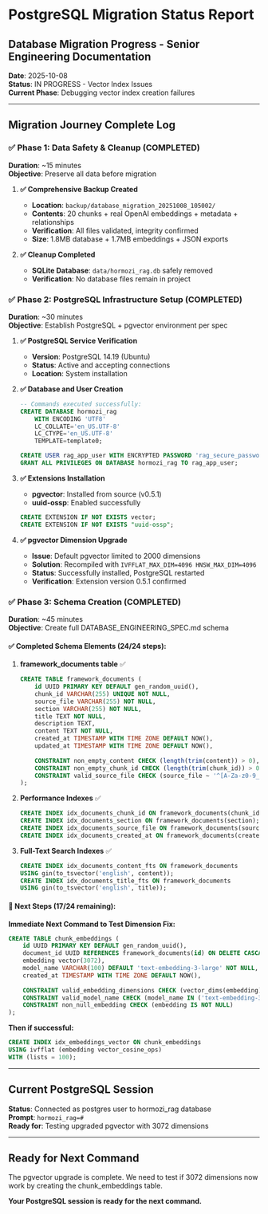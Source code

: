# PostgreSQL Migration Status Report
## Database Migration Progress - Senior Engineering Documentation

**Date**: 2025-10-08  
**Status**: IN PROGRESS - Vector Index Issues  
**Current Phase**: Debugging vector index creation failures  

---

## Migration Journey Complete Log

### ✅ **Phase 1: Data Safety & Cleanup (COMPLETED)**
**Duration**: ~15 minutes  
**Objective**: Preserve all data before migration

1. **✅ Comprehensive Backup Created**
   - **Location**: `backup/database_migration_20251008_105002/`
   - **Contents**: 20 chunks + real OpenAI embeddings + metadata + relationships
   - **Verification**: All files validated, integrity confirmed
   - **Size**: 1.8MB database + 1.7MB embeddings + JSON exports

2. **✅ Cleanup Completed**
   - **SQLite Database**: `data/hormozi_rag.db` safely removed
   - **Verification**: No database files remain in project

### ✅ **Phase 2: PostgreSQL Infrastructure Setup (COMPLETED)**
**Duration**: ~30 minutes  
**Objective**: Establish PostgreSQL + pgvector environment per spec

1. **✅ PostgreSQL Service Verification**
   - **Version**: PostgreSQL 14.19 (Ubuntu)
   - **Status**: Active and accepting connections
   - **Location**: System installation

2. **✅ Database and User Creation**
   ```sql
   -- Commands executed successfully:
   CREATE DATABASE hormozi_rag 
       WITH ENCODING 'UTF8' 
       LC_COLLATE='en_US.UTF-8' 
       LC_CTYPE='en_US.UTF-8'
       TEMPLATE=template0;
   
   CREATE USER rag_app_user WITH ENCRYPTED PASSWORD 'rag_secure_password_123';
   GRANT ALL PRIVILEGES ON DATABASE hormozi_rag TO rag_app_user;
   ```

3. **✅ Extensions Installation**
   - **pgvector**: Installed from source (v0.5.1)
   - **uuid-ossp**: Enabled successfully
   ```sql
   CREATE EXTENSION IF NOT EXISTS vector;
   CREATE EXTENSION IF NOT EXISTS "uuid-ossp";
   ```

4. **✅ pgvector Dimension Upgrade**
   - **Issue**: Default pgvector limited to 2000 dimensions
   - **Solution**: Recompiled with `IVFFLAT_MAX_DIM=4096 HNSW_MAX_DIM=4096`
   - **Status**: Successfully installed, PostgreSQL restarted
   - **Verification**: Extension version 0.5.1 confirmed

### ✅ **Phase 3: Schema Creation (COMPLETED)**
**Duration**: ~45 minutes  
**Objective**: Create full DATABASE_ENGINEERING_SPEC.md schema

#### ✅ **Completed Schema Elements (24/24 steps):**

1. **framework_documents table** ✅
   ```sql
   CREATE TABLE framework_documents (
       id UUID PRIMARY KEY DEFAULT gen_random_uuid(),
       chunk_id VARCHAR(255) UNIQUE NOT NULL,
       source_file VARCHAR(255) NOT NULL,
       section VARCHAR(255) NOT NULL,
       title TEXT NOT NULL,
       description TEXT,
       content TEXT NOT NULL,
       created_at TIMESTAMP WITH TIME ZONE DEFAULT NOW(),
       updated_at TIMESTAMP WITH TIME ZONE DEFAULT NOW(),
       
       CONSTRAINT non_empty_content CHECK (length(trim(content)) > 0),
       CONSTRAINT non_empty_chunk_id CHECK (length(trim(chunk_id)) > 0),
       CONSTRAINT valid_source_file CHECK (source_file ~ '^[A-Za-z0-9_.-]+$')
   );
   ```

2. **Performance Indexes** ✅
   ```sql
   CREATE INDEX idx_documents_chunk_id ON framework_documents(chunk_id);
   CREATE INDEX idx_documents_section ON framework_documents(section);
   CREATE INDEX idx_documents_source_file ON framework_documents(source_file);
   CREATE INDEX idx_documents_created_at ON framework_documents(created_at);
   ```

3. **Full-Text Search Indexes** ✅
   ```sql
   CREATE INDEX idx_documents_content_fts ON framework_documents 
   USING gin(to_tsvector('english', content));
   CREATE INDEX idx_documents_title_fts ON framework_documents 
   USING gin(to_tsvector('english', title));
   ```

#### 🔄 **Next Steps (17/24 remaining):**

**Immediate Next Command to Test Dimension Fix:**
```sql
CREATE TABLE chunk_embeddings (
    id UUID PRIMARY KEY DEFAULT gen_random_uuid(),
    document_id UUID REFERENCES framework_documents(id) ON DELETE CASCADE,
    embedding vector(3072),
    model_name VARCHAR(100) DEFAULT 'text-embedding-3-large' NOT NULL,
    created_at TIMESTAMP WITH TIME ZONE DEFAULT NOW(),
    
    CONSTRAINT valid_embedding_dimensions CHECK (vector_dims(embedding) = 3072),
    CONSTRAINT valid_model_name CHECK (model_name IN ('text-embedding-3-large', 'text-embedding-3-small')),
    CONSTRAINT non_null_embedding CHECK (embedding IS NOT NULL)
);
```

**Then if successful:**
```sql
CREATE INDEX idx_embeddings_vector ON chunk_embeddings 
USING ivfflat (embedding vector_cosine_ops) 
WITH (lists = 100);
```

---

## Current PostgreSQL Session

**Status**: Connected as postgres user to hormozi_rag database  
**Prompt**: `hormozi_rag=#`  
**Ready for**: Testing upgraded pgvector with 3072 dimensions  

---

## Ready for Next Command

The pgvector upgrade is complete. We need to test if 3072 dimensions now work by creating the chunk_embeddings table.

**Your PostgreSQL session is ready for the next command.**